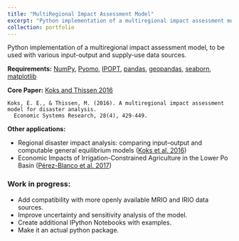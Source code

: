 ```yaml
---
title: "MultiRegional Impact Assessment Model"
excerpt: "Python implementation of a multiregional impact assessment model, to be used with various input-output and supply-use data sources."
collection: portfolio
---
```


Python implementation of a multiregional impact assessment model, to be used with various input-output and supply-use data sources. 


**Requirements:** [NumPy](http://www.numpy.org/), [Pyomo](http://www.pyomo.org/), [IPOPT](https://projects.coin-or.org/Ipopt), [pandas](https://pandas.pydata.org/), [geopandas](http://geopandas.org/), [seaborn](https://seaborn.pydata.org/), [matplotlib](https://matplotlib.org/)

**Core Paper:** [Koks and Thissen 2016](http://www.tandfonline.com/doi/full/10.1080/09535314.2016.1232701)

```
Koks, E. E., & Thissen, M. (2016). A multiregional impact assessment model for disaster analysis. 
  Economic Systems Research, 28(4), 429-449.
```

**Other applications:**
* Regional disaster impact analysis: comparing input–output and computable general equilibrium models ([Koks et al. 2016](https://www.nat-hazards-earth-syst-sci.net/16/1911/2016/))
* Economic Impacts of Irrigation-Constrained Agriculture in the Lower Po Basin ([Pérez-Blanco et al. 2017](http://www.worldscientific.com/doi/abs/10.1142/S2382624X17500035))

### Work in progress:
* Add compatibility with more openly available MRIO and IRIO data sources.
* Improve uncertainty and sensitivity analysis of the model.
* Create additional IPython Notebooks with examples.
* Make it an actual python package.
